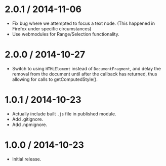 
2.0.1 / 2014-11-06
==================

  * Fix bug where we attempted to focus a text node. (This happened
    in Firefox under specific circumstances)
  * Use webmodules for Range/Selection functionality.

2.0.0 / 2014-10-27
==================

  * Switch to using `HTMLElement` instead of `DocumentFragment`,
    and delay the removal from the document until after the callback
    has returned, thus allowing for calls to getComputedStyle().

1.0.1 / 2014-10-23
==================

  * Actually include built `.js` file in published module.
  * Add .gitignore.
  * Add .npmignore.

1.0.0 / 2014-10-23
==================

  * Initial release.
